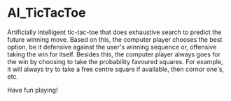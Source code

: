 # AI_TicTacToe

Artificially intelligent tic-tac-toe that does exhaustive search to predict the future winning move. Based on this, the computer player chooses the best option, be it defensive against the user's winning sequence or, offensive taking the win for itself. Besides this, the computer player always goes for the win by choosing to take the probability favoured squares. For example, it will always try to take a free centre square if available, then cornor one's, etc. 

Have fun playing!
